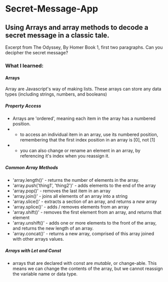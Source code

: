 # Secret-Message-App

## Using Arrays and array methods to decode a secret message in a classic tale.

Excerpt from The Odyssey, By Homer Book 1, first two paragraphs. Can you decipher the secret message?

### What I learned:

#### Arrays

Array are Javascript's way of making lists. These arrays can store any data types (including strings, numbers, and booleans)

##### Property Access

* Arrays are 'ordered', meaning each item in the array has a numbered position.
* * to access an individual item in an array, use its numbered position, remembering that the first index position in an array is [0], not [1]
* * you can also change or rename an element in an array, by referencing it's index when you reassign it.

##### Common Array Methods

* 'array.length()' - returns the number of elements in the array.
* 'array.push('thing1', 'thing2')' - adds elements to the end of the array
* 'array.pop()' - removes the last item in an array
* 'array.join()' - joins all elements of an array into a string
* 'array.slice()' - extracts a section of an array, and returns a _new_ array
* 'array.splice()' - adds / removes elements from an array
* 'array.shift()' - removes the first element from an array, and returns that element
* 'array.unshift()' - adds one or more elements to the front of the array, and returns the new length of an array.
* 'array.concat()' - returns a new array, comprised of this array joined with other arrays values.

##### Arrays with Let and Const

* arrays that are declared with const are _mutable_, or change-able. This means we can change the contents of the array, but we cannot reassign the variable name or data type.
